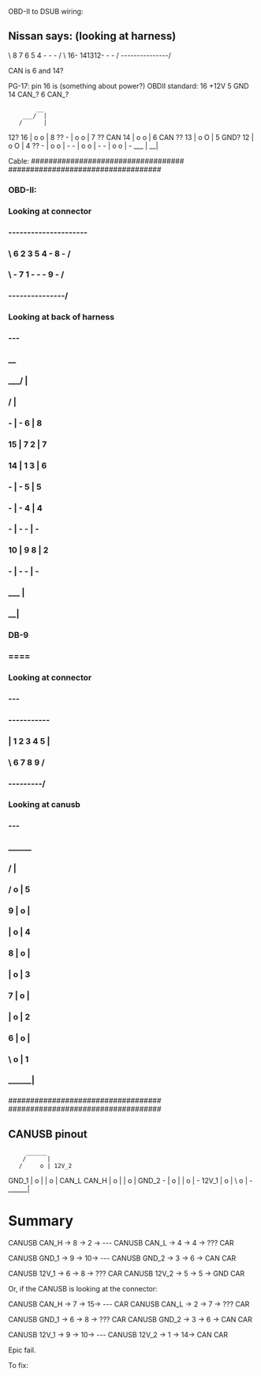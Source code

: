 OBD-II to DSUB wiring:




Nissan says:
(looking at harness)
---------------------
\  8 7 6 5 4 - - -  /
 \ 16- 141312- - - /
  \---------------/

CAN is 6 and 14?

PG-17: pin 16 is (something about power?)
OBDII standard:
16 +12V
 5 GND
14 CAN_?
 6 CAN_?


            __
        ___/  |
       /      |
12? 16 | o  o | 8 ??
    -  | o  o | 7 ??
CAN 14 | o  o | 6 CAN
 ?? 13 | o  O | 5 GND?
    12 | o  O | 4 ??
     - | o  o | -
     - | o  o | -
     - | o  o | -
       \___   |
           \__|



Cable:
###################################
###################################
###                             ###
###  OBD-II:                    ###
###  Looking at connector       ###
###                             ###
###  ---------------------      ###
###  \  6 2 3 5 4 - 8 -  /      ###
###   \ - 7 1 - - - 9 - /       ###
###    \---------------/        ###
###                             ###
###                             ###
###  Looking at back of harness ###
###  ---                        ###
###                             ###
###           __                ###
###       ___/  |               ###
###      /      |               ###
###    - | -  6 | 8             ###
###   15 | 7  2 | 7             ###
###   14 | 1  3 | 6             ###
###    - | -  5 | 5             ###
###    - | -  4 | 4             ###
###    - | -  - | -             ###
###   10 | 9  8 | 2             ###
###    - | -  - | -             ###
###      \___   |               ###
###          \__|               ###
###                             ###
###                             ###
###                             ###
###  DB-9                       ###
###  ====                       ###
###                             ###
###  Looking at connector       ###
###  ---                        ###
###                             ###
###   -----------               ###
###  | 1 2 3 4 5 |              ###
###  \  6 7 8 9  /              ###
###   \---------/               ###
###                             ###
###  Looking at canusb          ###
###  ---                        ###
###                             ###
###           ______            ###
###          /      |           ###
###         /     o | 5         ###
###       9 | o     |           ###
###         |     o | 4         ###
###       8 | o     |           ###
###         |     o | 3         ###
###       7 | o     |           ###
###         |     o | 2         ###
###       6 | o     |           ###
###         \     o | 1         ###
###          \______|           ###
###                             ###
###                             ###
###                             ###
###################################
###################################

CANUSB pinout
---

         ______
        /      |
       /     o | 12V_2
 GND_1 | o     |
       |     o | CAN_L
 CAN_H | o     |
       |     o | GND_2
     - | o     |
       |     o | -
 12V_1 | o     |
       \     o | -
        \______|



Summary
=======

CANUSB CAN_H -> 8 -> 2 -> ---
CANUSB CAN_L -> 4 -> 4 -> ??? CAR

CANUSB GND_1 -> 9 -> 10-> ---
CANUSB GND_2 -> 3 -> 6 -> CAN CAR

CANUSB 12V_1 -> 6 -> 8 -> ??? CAR
CANUSB 12V_2 -> 5 -> 5 -> GND CAR


Or, if the CANUSB is looking at the connector:

CANUSB CAN_H -> 7 -> 15-> --- CAR
CANUSB CAN_L -> 2 -> 7 -> ??? CAR

CANUSB GND_1 -> 6 -> 8 -> ??? CAR
CANUSB GND_2 -> 3 -> 6 -> CAN CAR

CANUSB 12V_1 -> 9 -> 10-> ---
CANUSB 12V_2 -> 1 -> 14-> CAN CAR


Epic fail.

To fix:




